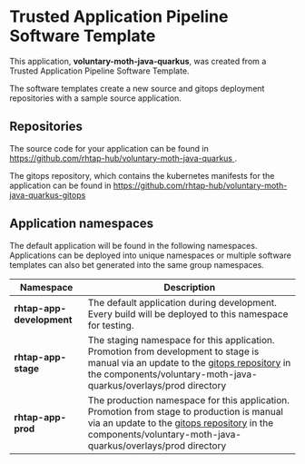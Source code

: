 # Trusted Application Pipeline Software Template

This application, **voluntary-moth-java-quarkus**, was created from a Trusted Application Pipeline Software Template.

The software templates create a new source and gitops deployment repositories with a sample source application. 

## Repositories

The source code for your application can be found in [https://github.com/rhtap-hub/voluntary-moth-java-quarkus ](https://github.com/rhtap-hub/voluntary-moth-java-quarkus ).
 
The gitops repository, which contains the kubernetes manifests for the application can be found in 
[https://github.com/rhtap-hub/voluntary-moth-java-quarkus-gitops ](https://github.com/rhtap-hub/voluntary-moth-java-quarkus-gitops ) 

## Application namespaces 

The default application will be found in the following namespaces. Applications can be deployed into unique namespaces or multiple software templates can also bet generated into the same group namespaces.  

|  Namespace   |  Description   |  
| -------- | -------- |   
| **rhtap-app-development** | The default application during development. Every build will be deployed to this namespace for testing. | 
| **rhtap-app-stage** | The staging namespace for this application. Promotion from development to stage is manual via an update to the [gitops repository](https://github.com/rhtap-hub/voluntary-moth-java-quarkus-gitops ) in the components/voluntary-moth-java-quarkus/overlays/prod directory |  
| **rhtap-app-prod** | The production namespace for this application. Promotion from stage to production is manual via an update to the [gitops repository](https://github.com/rhtap-hub/voluntary-moth-java-quarkus-gitops ) in the components/voluntary-moth-java-quarkus/overlays/prod directory | 